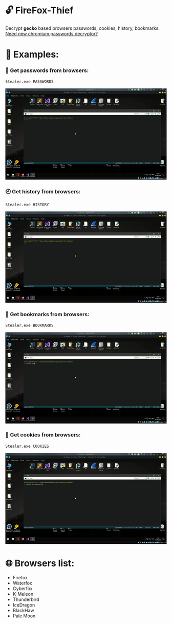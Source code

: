 # :unlock: FireFox-Thief
Decrypt **gecko** based browsers passwords, cookies, history, bookmarks.  
[Need new chromium passwords decryptor?](https://github.com/LimerBoy/Adamantium-Thief)

# :herb: Examples:  

### :key: Get passwords from browsers:
``` batch
Stealer.exe PASSWORDS
```
<p align="center">
  <img src="images/passwords.gif"/>
</p>

### :clock9: Get history from browsers:
``` batch
Stealer.exe HISTORY
```
<p align="center">
  <img src="images/history.gif"/>
</p>

### :bookmark_tabs: Get bookmarks from browsers:
``` batch
Stealer.exe BOOKMARKS
```
<p align="center">
  <img src="images/bookmarks.gif"/>
</p>

### :cookie: Get cookies from browsers:
``` batch
Stealer.exe COOKIES
```
<p align="center">
  <img src="images/cookies.gif"/>
</p>


# :globe_with_meridians: Browsers list:
* Firefox
* Waterfox
* Cyberfox
* K-Meleon
* Thunderbird
* IceDragon
* BlackHaw
* Pale Moon

 
